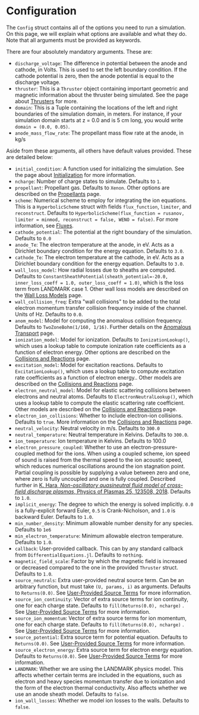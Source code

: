 # Configuration

The `Config` struct contains all of the options you need to run a simulation. On this page, we will explain what options are available and what they do. Note that all arguments must be provided as keywords.

There are four absolutely mandatory arguments. These are:

- `discharge_voltage`: The difference in potential between the anode and cathode, in Volts. This is used to set the left boundary condition. If the cathode potential is zero, then the anode potential is equal to the discharge voltage.
- `thruster`: This is a `Thruster` object containing important geometric and magnetic information about the thruster being simulated. See the page about [Thrusters](@ref) for more.
- `domain`: This is a Tuple containing the locations of the left and right boundaries of the simulation domain, in meters. For instance, if your simulation domain starts at z = 0.0 and is 5 cm long, you would write `domain = (0.0, 0.05)`.
- `anode_mass_flow_rate`: The propellant mass flow rate at the anode, in kg/s

Aside from these arguments, all others have  default values provided. These are detailed below:

- `initial_condition`: A function used for initializing the simulation. See the page about [Initialization](initialization.md) for more information.
- `ncharge`: Number of charge states to simulate. Defaults to `1`.
- `propellant`: Propellant gas. Defaults to `Xenon`. Other options are described on the [Propellants](@ref) page.
- `scheme`: Numerical scheme to employ for integrating the ion equations. This is a `HyperbolicScheme` struct with fields `flux_function`, `limiter`, and `reconstruct`. Defaults to `HyperbolicScheme(flux_function = rusanov, limiter = minmod, reconstruct = false, WENO = false)`. For more information, see [Fluxes](@ref).
- `cathode_potential`: The potential at the right boundary of the simulation. Defaults to `0.0`
- `anode_Te`: The electron temperature at the anode, in eV. Acts as a Dirichlet boundary condition for the energy equation. Defaults to `3.0`.
- `cathode_Te`: The electron temperature at the cathode, in eV. Acts as a Dirichlet boundary condition for the energy equation. Defaults to `3.0`.
- `wall_loss_model`: How radial losses due to sheaths are computed. Defaults to `ConstantSheathPotential(sheath_potential=-20.0, inner_loss_coeff = 1.0, outer_loss_coeff = 1.0)`, which is the loss term from LANDMARK case 1. Other wall loss models are described on the [Wall Loss Models](@ref) page.
- `wall_collision_freq`: Extra "wall collisions" to be added to the total electron momentum transfer collision frequency inside of the channel.  Units of Hz. Defaults to `0.0`.
- `anom_model`: Model for computing the anomalous collision frequency. Defaults to `TwoZoneBohm(1/160, 1/16)`. Further details on the [Anomalous Transport](@ref) page.
- `ionization_model`: Model for ionization. Defaults to `IonizationLookup()`, which uses a lookup table to compute ionization rate coefficients as a function of electron energy. Other options are described on the [Collisions and Reactions](@ref) page.
- `excitation_model`: Model for excitation reactions. Defaults to `ExcitationLookup()`, which uses a lookup table to compute excitation rate coefficients as a function of electron energy.. Other models are described on the [Collisions and Reactions](@ref) page.
- `electron_neutral_model`: Model for elastic scattering collisions between electrons and neutral atoms. Defaults to `ElectronNeutralLookup()`, which uses a lookup table to compute the elastic scattering rate coefficient. Other models are described on the [Collisions and Reactions](@ref) page.
- `electron_ion_collisions`: Whether to include electron-ion collisions. Defaults to `true`. More information on the [Collisions and Reactions](@ref) page.
- `neutral_velocity`: Neutral velocity in m/s. Defaults to `300.0`
- `neutral_temperature`: Neutral temperature in Kelvins. Defaults to `300.0`.
- `ion_temperature`: Ion temperature in Kelvins. Defaults to 100.0
- `electron_pressure_coupled`: Whether to use an electron-pressure-coupled method for the ions.  When using a coupled scheme, ion speed of sound is raised from the thermal speed to the ion acoustic speed, which reduces numerical oscillations around the ion stagnation point. Partial coupling is possible by supplying a value between zero and one, where zero is fully uncoupled and one is fully coupled. Described further in [K. Hara, *Non-oscillatory quasineutral fluid model of cross-field discharge plasmas*, Physics of Plasmas 25, 123508, 2018](https://aip.scitation.org/doi/pdf/10.1063/1.5055750). Defaults to `1.0`.
- `implicit_energy`: The degree to which the energy is solved implicitly. `0.0` is a fully-explicit forward Euler, `0.5` is Crank-Nicholson, and `1.0` is backward Euler. Defaults to `1.0`.
- `min_number_density`: Minimum allowable number density for any species. Defaults to `1e6`
- `min_electron_temperature`: Minimum allowable electron temperature. Defaults to `1.0`.
- `callback`: User-provided callback. This can by any standard callback from `DifferentialEquations.jl`. Defaults to `nothing`.
- `magnetic_field_scale`: Factor by which the magnetic field is increased or decreased compared to the one in the provided `Thruster` struct. Defaults to `1.0`.
- `source_neutrals`: Extra user-provided neutral source term. Can be an arbitrary function, but must take `(U, params, i)` as arguments. Defaults to `Returns(0.0)`. See [User-Provided Source Terms](@ref) for more information.
- `source_ion_continuity`: Vector of extra source terms for ion continuity, one for each charge state. Defaults to `fill(Returns(0.0), ncharge)` . See [User-Provided Source Terms](@ref) for more information.
- `source_ion_momentum`: Vector of extra source terms for ion momentum, one for each charge state. Defaults to `fill(Returns(0.0), ncharge)` . See [User-Provided Source Terms](@ref) for more information.
- `source_potential`: Extra source term for potential equation. Defaults to `Returns(0.0)`. See [User-Provided Source Terms](@ref) for more information.
- `source_electron_energy`: Extra source term for electron energy equation. Defaults to `Returns(0.0)`. See [User-Provided Source Terms](@ref) for more information.
- `LANDMARK`: Whether we are using the LANDMARK physics model. This affects whether certain terms are included in the equations, such as electron and heavy species momentum transfer due to ionization and the form of the electron thermal conductivity. Also affects whether we use an anode sheath model. Defaults to `false`.
- `ion_wall_losses`: Whether we model ion losses to the walls. Defaults to `false`.
